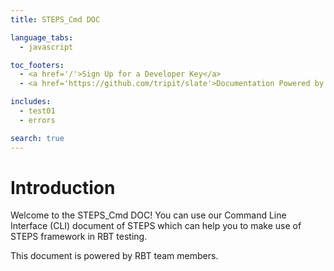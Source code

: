 ```yaml
---
title: STEPS_Cmd DOC

language_tabs:
  - javascript

toc_footers:
  - <a href='/'>Sign Up for a Developer Key</a>
  - <a href='https://github.com/tripit/slate'>Documentation Powered by Slate</a>

includes:
  - test01
  - errors

search: true
---
```


# Introduction

Welcome to the STEPS_Cmd DOC! You can use our Command Line Interface (CLI) document of STEPS which can help you to make use of STEPS framework in RBT testing.

This document is powered by RBT team members.
